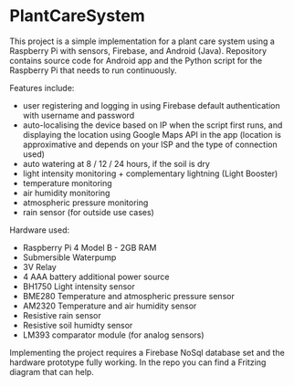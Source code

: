 # PlantCareSystem

This project is a simple implementation for a plant care system using a Raspberry Pi with sensors, Firebase, and Android (Java). Repository contains source code for Android app and the Python script for the Raspberry Pi that needs to run continuously.

Features include:
  - user registering and logging in using Firebase default authentication with username and password
  - auto-localising the device based on IP when the script first runs, and displaying the location using Google Maps API in the app (location is approximative and depends on your ISP and the type of connection used)
  - auto watering at 8 / 12 / 24 hours, if the soil is dry
  - light intensity monitoring + complementary lightning (Light Booster)
  - temperature monitoring
  - air humidity monitoring
  - atmospheric pressure monitoring
  - rain sensor (for outside use cases)

Hardware used:
  - Raspberry Pi 4 Model B - 2GB RAM
  - Submersible Waterpump
  - 3V Relay
  - 4 AAA battery additional power source
  - BH1750 Light intensity sensor
  - BME280 Temperature and atmospheric pressure sensor
  - AM2320 Temperature and air humidity sensor
  - Resistive rain sensor
  - Resistive soil humidty sensor
  - LM393 comparator module (for analog sensors)

Implementing the project requires a Firebase NoSql database set and the hardware prototype fully working. In the repo you can find a Fritzing diagram that can help.

